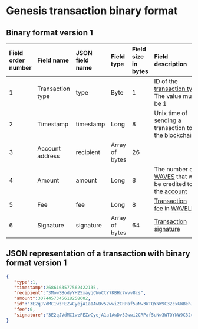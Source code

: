 # Genesis transaction binary format

## Binary format version 1

| Field order number | Field name | JSON field name | Field type | Field size in bytes | Field description |
| :--- | :--- | :--- | :--- | :--- | :--- |
| 1 | Transaction type |type| Byte | 1 | ID of the [transaction type](/blockchain/transaction-type.md).<br>The value must be 1 |
| 2 | Timestamp | timestamp | Long | 8 | Unix time of sending a transaction to the blockchain |
| 3 | Account address | recipient | Array of bytes | 26 |  |
| 4 | Amount | amount | Long | 8 | The number of [WAVES](/blockchain/token/waves.md) that will be credited to the [account](/blockchain/account.md) |
| 5 | Fee |fee | Long | 8 | [Transaction fee](/blockchain/transaction-fee.md) in [WAVELETs](/blockchain/token/wavelet.md) |
| 6 | Signature | signature | Array of bytes | 64 | [Transaction signature](/blockchain/transaction-signature.md) |

## JSON representation of a transaction with binary format version 1 <a id="json"></a>

```json
{ 
   "type":1,
   "timestamp":2686163577562422135,
   "recipient":"3MowSBodyYH25xayqCWoCtY7KBHc7wvv8cs",
   "amount":3074457345618258602,
   "id":"3E2qJVdMC1wzFEZwCyejA1a1AwDv52wwi2CRPaf5uNw3WTQYNW9C32cxGWBehJi2ED5f2YtYg2RJRcAX2U3wPhxy",
   "fee":0,
   "signature":"3E2qJVdMC1wzFEZwCyejA1a1AwDv52wwi2CRPaf5uNw3WTQYNW9C32cxGWBehJi2ED5f2YtYg2RJRcAX2U3wPhxy",
}
```
